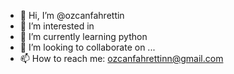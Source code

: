- 👋 Hi, I’m @ozcanfahrettin
- 👀 I’m interested in 
- 🌱 I’m currently learning python
- 💞️ I’m looking to collaborate on ...
- 📫 How to reach me: ozcanfahrettinn@gmail.com

<!---
ozcanfahrettin/ozcanfahrettin is a ✨ special ✨ repository because its `README.md` (this file) appears on your GitHub profile.
You can click the Preview link to take a look at your changes.
--->
